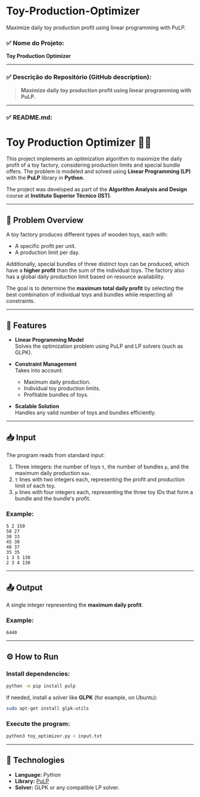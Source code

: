 # Toy-Production-Optimizer
Maximize daily toy production profit using linear programming with PuLP.

### ✅ Nome do Projeto:
**Toy Production Optimizer**

---

### ✅ Descrição do Repositório (GitHub description):
> **Maximize daily toy production profit using linear programming with PuLP.**

---

### ✅ README.md:

# Toy Production Optimizer 🎄🧸

This project implements an optimization algorithm to maximize the daily profit of a toy factory, considering production limits and special bundle offers. The problem is modeled and solved using **Linear Programming (LP)** with the **PuLP** library in **Python**.

The project was developed as part of the **Algorithm Analysis and Design** course at **Instituto Superior Técnico (IST)**.

---

## 🧩 Problem Overview

A toy factory produces different types of wooden toys, each with:
- A specific profit per unit.
- A production limit per day.

Additionally, special bundles of three distinct toys can be produced, which have a **higher profit** than the sum of the individual toys. The factory also has a global daily production limit based on resource availability.

The goal is to determine the **maximum total daily profit** by selecting the best combination of individual toys and bundles while respecting all constraints.

---

## 🚀 Features

- **Linear Programming Model**  
  Solves the optimization problem using PuLP and LP solvers (such as GLPK).

- **Constraint Management**  
  Takes into account:
  - Maximum daily production.
  - Individual toy production limits.
  - Profitable bundles of toys.

- **Scalable Solution**  
  Handles any valid number of toys and bundles efficiently.

---

## 📥 Input

The program reads from standard input:
1. Three integers: the number of toys `t`, the number of bundles `p`, and the maximum daily production `max`.
2. `t` lines with two integers each, representing the profit and production limit of each toy.
3. `p` lines with four integers each, representing the three toy IDs that form a bundle and the bundle's profit.

### Example:
```
5 2 150
50 27
30 33
45 30
40 37
35 35
1 3 5 130
2 3 4 130
```

---

## 📤 Output

A single integer representing the **maximum daily profit**.

### Example:
```
6440
```

---

## ⚙️ How to Run

### Install dependencies:
```bash
python -m pip install pulp
```

If needed, install a solver like **GLPK** (for example, on Ubuntu):
```bash
sudo apt-get install glpk-utils
```

### Execute the program:
```bash
python3 toy_optimizer.py < input.txt
```

---

## 🧰 Technologies

- **Language:** Python
- **Library:** [PuLP](https://pypi.org/project/PuLP/)
- **Solver:** GLPK or any compatible LP solver.

